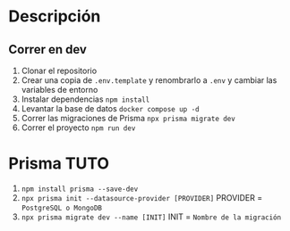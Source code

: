 # Descripción

## Correr en dev

1. Clonar el repositorio
2. Crear una copia de `.env.template` y renombrarlo a `.env` y cambiar las variables de entorno
3. Instalar dependencias `npm install`
4. Levantar la base de datos `docker compose up -d`
5. Correr las migraciones de Prisma `npx prisma migrate dev`
6. Correr el proyecto `npm run dev`

# Prisma TUTO

1. `npm install prisma --save-dev`
2. `npx prisma init --datasource-provider [PROVIDER]` PROVIDER = `PostgreSQL o MongoDB`
3. `npx prisma migrate dev --name [INIT]` INIT = `Nombre de la migración`
